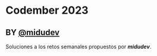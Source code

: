 # Codember 2023

## BY [@midudev](https://www.github.com/midudev/)

Soluciones a los retos semanales propuestos por ***midudev***.
